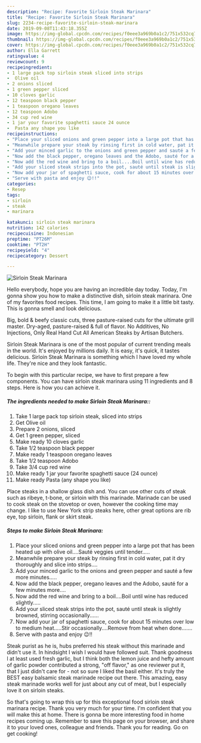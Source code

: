 ```yaml
---
description: "Recipe: Favorite Sirloin Steak Marinara"
title: "Recipe: Favorite Sirloin Steak Marinara"
slug: 2234-recipe-favorite-sirloin-steak-marinara
date: 2019-09-08T11:43:18.355Z
image: https://img-global.cpcdn.com/recipes/f0eee3a969b0a1c2/751x532cq70/sirloin-steak-marinara-recipe-main-photo.jpg
thumbnail: https://img-global.cpcdn.com/recipes/f0eee3a969b0a1c2/751x532cq70/sirloin-steak-marinara-recipe-main-photo.jpg
cover: https://img-global.cpcdn.com/recipes/f0eee3a969b0a1c2/751x532cq70/sirloin-steak-marinara-recipe-main-photo.jpg
author: Ella Garrett
ratingvalue: 4
reviewcount: 9
recipeingredient:
- 1 large pack top sirloin steak sliced into strips
-  Olive oil
- 2 onions sliced
- 1 green pepper sliced
- 10 cloves garlic
- 12 teaspoon black pepper
- 1 teaspoon oregano leaves
- 12 teaspoon Adobo
- 34 cup red wine
- 1 jar your favorite spaghetti sauce 24 ounce
-  Pasta any shape you like
recipeinstructions:
- "Place your sliced onions and green pepper into a large pot that has been heated up with olive oil....Sauté veggies until tender....."
- "Meanwhile prepare your steak by rinsing first in cold water, pat it dry thoroughly and slice into strips...."
- "Add your minced garlic to the onions and green pepper and sauté a few more minutes....."
- "Now add the black pepper, oregano leaves and the Adobo, sauté for a few minutes more...."
- "Now add the red wine and bring to a boil....Boil until wine has reduced slightly....."
- "Add your sliced steak strips into the pot, sauté until steak is slightly browned, stirring occasionally......"
- "Now add your jar of spaghetti sauce, cook for about 15 minutes over low to medium heat.....Stir occasionally....Remove from heat when done......."
- "Serve with pasta and enjoy 😉!!"
categories:
- Resep
tags:
- sirloin
- steak
- marinara

katakunci: sirloin steak marinara
nutrition: 142 calories
recipecuisine: Indonesian
preptime: "PT26M"
cooktime: "PT2H"
recipeyield: "4"
recipecategory: Dessert

---
```



![Sirloin Steak Marinara](https://img-global.cpcdn.com/recipes/f0eee3a969b0a1c2/751x532cq70/sirloin-steak-marinara-recipe-main-photo.jpg)

Hello everybody, hope you are having an incredible day today. Today, I'm gonna show you how to make a distinctive dish, sirloin steak marinara. One of my favorites food recipes. This time, I am going to make it a little bit tasty. This is gonna smell and look delicious.

Big, bold &amp; beefy classic cuts, three pasture-raised cuts for the ultimate grill master. Dry-aged, pasture-raised &amp; full of flavor. No Additives, No Injections, Only Real Hand Cut All American Steaks by Artisan Butchers.

Sirloin Steak Marinara is one of the most popular of current trending meals in the world. It's enjoyed by millions daily. It is easy, it's quick, it tastes delicious. Sirloin Steak Marinara is something which I have loved my whole life. They're nice and they look fantastic.


To begin with this particular recipe, we have to first prepare a few components. You can have sirloin steak marinara using 11 ingredients and 8 steps. Here is how you can achieve it.

##### The ingredients needed to make Sirloin Steak Marinara::

1. Take 1 large pack top sirloin steak, sliced into strips
1. Get  Olive oil
1. Prepare 2 onions, sliced
1. Get 1 green pepper, sliced
1. Make ready 10 cloves garlic
1. Take 1/2 teaspoon black pepper
1. Make ready 1 teaspoon oregano leaves
1. Take 1/2 teaspoon Adobo
1. Take 3/4 cup red wine
1. Make ready 1 jar your favorite spaghetti sauce (24 ounce)
1. Make ready  Pasta (any shape you like)


Place steaks in a shallow glass dish and. You can use other cuts of steak such as ribeye, t-bone, or sirloin with this marinade. Marinade can be used to cook steak on the stovetop or oven, however the cooking time may change. I like to use New York strip steaks here, other great options are rib eye, top sirloin, flank or skirt steak. 

##### Steps to make Sirloin Steak Marinara:

1. Place your sliced onions and green pepper into a large pot that has been heated up with olive oil....Sauté veggies until tender.....
1. Meanwhile prepare your steak by rinsing first in cold water, pat it dry thoroughly and slice into strips....
1. Add your minced garlic to the onions and green pepper and sauté a few more minutes.....
1. Now add the black pepper, oregano leaves and the Adobo, sauté for a few minutes more....
1. Now add the red wine and bring to a boil....Boil until wine has reduced slightly.....
1. Add your sliced steak strips into the pot, sauté until steak is slightly browned, stirring occasionally......
1. Now add your jar of spaghetti sauce, cook for about 15 minutes over low to medium heat.....Stir occasionally....Remove from heat when done.......
1. Serve with pasta and enjoy 😉!!


Steak purist as he is, hubs preferred his steak without this marinade and didn&#39;t use it. In hindsight I wish I would have followed suit. Thank goodness l at least used fresh garlic, but I think both the lemon juice and hefty amount of garlic powder contributed a strong, &#34;off flavor,&#34; as one reviewer put it, that I just didn&#39;t care for - not so sure I liked the basil either. It&#39;s truly the BEST easy balsamic steak marinade recipe out there. This amazing, easy steak marinade works well for just about any cut of meat, but I especially love it on sirloin steaks. 

So that's going to wrap this up for this exceptional food sirloin steak marinara recipe. Thank you very much for your time. I'm confident that you will make this at home. There is gonna be more interesting food in home recipes coming up. Remember to save this page on your browser, and share it to your loved ones, colleague and friends. Thank you for reading. Go on get cooking!
